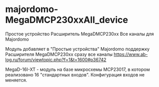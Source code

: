 # majordomo-MegaDMCP230xxAll_device

Простое устройство Расширитель MegaDMCP230xx Все каналы для Majordomo

Модуль добавляет в "Простые устройства" Majordomo поддержку Расширителя MegaDMCP230xx сразу все каналы https://www.ab-log.ru/forum/viewtopic.php?f=1&t=1600#p36742

MegaD-16I-XT - модуль на базе микросхемы MCP23017, в котором реализовано 16 "стандартных входов". Конфигурация входов не меняется.

